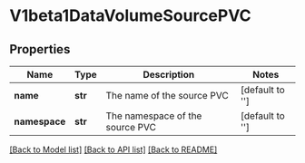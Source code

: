 # V1beta1DataVolumeSourcePVC

## Properties
Name | Type | Description | Notes
------------ | ------------- | ------------- | -------------
**name** | **str** | The name of the source PVC | [default to '']
**namespace** | **str** | The namespace of the source PVC | [default to '']

[[Back to Model list]](../README.md#documentation-for-models) [[Back to API list]](../README.md#documentation-for-api-endpoints) [[Back to README]](../README.md)



